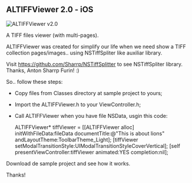   ALTIFFViewer 2.0 - iOS
---------------

![ALTIFFViewer v2.0](http://albertolourenco.com.br/altiffviewer.png)

A TIFF files viewer (with multi-pages).

ALTIFFViewer was created for simplify our life when we need show a TIFF collection pages/images.. using NSTiffSpliter like auxiliar library.

Visit https://github.com/Sharrp/NSTiffSplitter to see NSTiffSpliter library. Thanks, Anton Sharrp Furin! :)

So.. follow these steps:

- Copy files from Classes directory at sample project to yours;
- Import the ALTIFFViewer.h to your ViewController.h;
- Call ALTIFFViewer when you have file NSData, usgin this code:

  ALTIFFViewer* tiffViewer = [[ALTIFFViewer alloc] initWithFileData:fileData documentTitle:@"This is about lions" andLayoutTheme:ToolbarTheme_Light];
    [tiffViewer setModalTransitionStyle:UIModalTransitionStyleCoverVertical];
    [self presentViewController:tiffViewer animated:YES completion:nil];

Download de sample project and see how it works.

Thanks!

